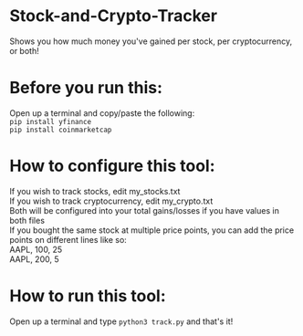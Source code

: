 # Stock-and-Crypto-Tracker
Shows you how much money you've gained per stock, per cryptocurrency, or both!  

# Before you run this:
Open up a terminal and copy/paste the following:  
`pip install yfinance`  
`pip install coinmarketcap`  

# How to configure this tool:
If you wish to track stocks, edit my_stocks.txt  
If you wish to track cryptocurrency, edit my_crypto.txt  
Both will be configured into your total gains/losses if you have values in both files  
If you bought the same stock at multiple price points, you can add the price points on different lines like so:  
AAPL, 100, 25  
AAPL, 200, 5  

# How to run this tool:
Open up a terminal and type `python3 track.py` and that's it!
